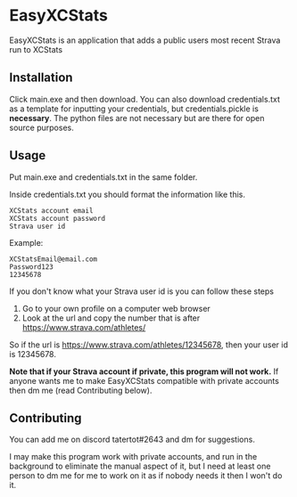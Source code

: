 # EasyXCStats


EasyXCStats is an application that adds a public users most recent Strava run to XCStats

## Installation

Click main.exe and then download. You can also download credentials.txt as a template for inputting your credentials, but credentials.pickle is **necessary**. The python files are not necessary but are there for open source purposes.


## Usage

Put main.exe and credentials.txt in the same folder.

Inside credentials.txt you should format the information like this.
```
XCStats account email
XCStats account password
Strava user id
```
Example:
```
XCStatsEmail@email.com
Password123
12345678
```
If you don't know what your Strava user id is you can follow these steps

1. Go to your own profile on a computer web browser
2. Look at the url and copy the number that is after https://www.strava.com/athletes/

So if the url is https://www.strava.com/athletes/12345678, then your user id is 12345678.

**Note that if your Strava account if private, this program will not work.** If anyone wants me to make EasyXCStats compatible with private accounts then dm me (read Contributing below).

## Contributing

You can add me on discord tatertot#2643 and dm for suggestions.

I may make this program work with private accounts, and run in the background to eliminate the manual aspect of it, but I need at least one person to dm me for me to work on it as if nobody needs it then I won't do it.
